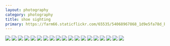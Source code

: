 ```yaml
---
layout: photography
category: photography
title: shoe sighting
primary: https://farm66.staticflickr.com/65535/54068967868_1d9e5fa78d_b.jpg
---
```


<div class="gallery">
  <div class="row">
    <div class="column">
      <img src="https://farm66.staticflickr.com/65535/54068967868_1d9e5fa78d_b.jpg">
      <img src="https://farm66.staticflickr.com/65535/54072448634_b8e0e245ab_b.jpg">
      <img src="https://farm66.staticflickr.com/65535/54071238452_a85a97b734_b.jpg">
      <img src="https://farm66.staticflickr.com/65535/54067629499_a3beba4e25_b.jpg">
      <img src="https://farm66.staticflickr.com/65535/54072121801_1528d7fc3e_b.jpg">
      <img src="https://farm66.staticflickr.com/65535/54071238942_2deeaefa7e_b.jpg">
      <img src="https://farm66.staticflickr.com/65535/54071238932_843d903452_b.jpg">
      <img src="https://farm66.staticflickr.com/65535/54072572300_2ceb3a6617_b.jpg">
      <img src="https://farm66.staticflickr.com/65535/54067558133_588aa39d67_b.jpg">
      <img src="https://farm66.staticflickr.com/65535/54072572460_9d0fb1c334_b.jpg">
      <img src="https://farm66.staticflickr.com/65535/54067761235_913f77e741_b.jpg">
      <img src="https://farm66.staticflickr.com/65535/54072448334_4bc4cf8982_b.jpg">
      <img src="https://farm66.staticflickr.com/65535/54067299526_1de7d16ab7_b.jpg">
      <img src="https://farm66.staticflickr.com/65535/54072122116_c63474366f_b.jpg">
      <img src="https://farm66.staticflickr.com/65535/54072448409_d82085f88e_b.jpg">
      <img src="https://farm66.staticflickr.com/65535/54071238272_8f62d3d509_b.jpg">
      <img src="https://farm66.staticflickr.com/65535/54067299491_37aaf247de_b.jpg">
      <img src="https://farm66.staticflickr.com/65535/54079414297_ee0b165463_b.jpg">
      <img src="https://farm66.staticflickr.com/65535/54072572900_235bc6b9f4_b.jpg">
    </div>
  </div>
</div>
